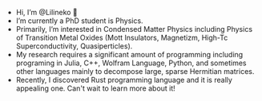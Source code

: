 - Hi, I’m @Lilineko 👋
- I’m currently a PhD student is Physics.
- Primarily, I’m interested in Condensed Matter Physics including Physics of Transition Metal Oxides (Mott Insulators, Magnetizm, High-Tc Superconductivity, Quasiperticles).
- My research requires a significant amount of programming including programing in Julia, C++, Wolfram Language, Python, and sometimes other languages mainly to decompose large, sparse Hermitian matrices.
- Recently, I discovered Rust programming language and it is really appealing one. Can't wait to learn more about it!

<!---
Lilineko/Lilineko is a ✨ special ✨ repository because its `README.md` (this file) appears on your GitHub profile.
You can click the Preview link to take a look at your changes.
--->
